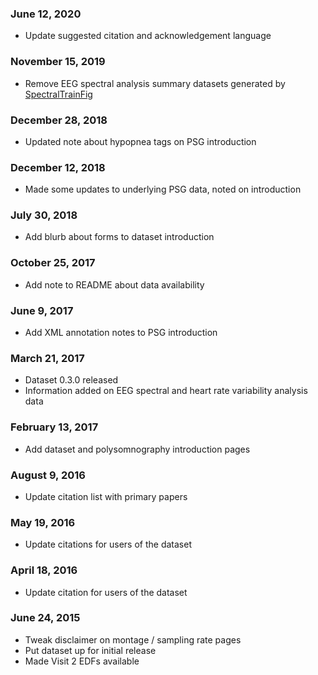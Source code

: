 ### June 12, 2020

- Update suggested citation and acknowledgement language

### November 15, 2019

- Remove EEG spectral analysis summary datasets generated by [SpectralTrainFig](https://github.com/nsrr/SpectralTrainFig)

### December 28, 2018

- Updated note about hypopnea tags on PSG introduction

### December 12, 2018

- Made some updates to underlying PSG data, noted on introduction

### July 30, 2018

- Add blurb about forms to dataset introduction

### October 25, 2017

- Add note to README about data availability

### June 9, 2017

- Add XML annotation notes to PSG introduction

### March 21, 2017

- Dataset 0.3.0 released
- Information added on EEG spectral and heart rate variability analysis data

### February 13, 2017

- Add dataset and polysomnography introduction pages

### August 9, 2016

- Update citation list with primary papers

### May 19, 2016

- Update citations for users of the dataset

### April 18, 2016

- Update citation for users of the dataset

### June 24, 2015

- Tweak disclaimer on montage / sampling rate pages
- Put dataset up for initial release
- Made Visit 2 EDFs available
